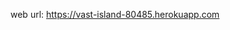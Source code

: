 <!--
 * @Author: Summer Lee
 * @Date: 2022-03-15 23:01:14
 * @LastEditors: Summer Lee
 * @LastEditTime: 2022-03-15 23:40:59
-->
web url: https://vast-island-80485.herokuapp.com